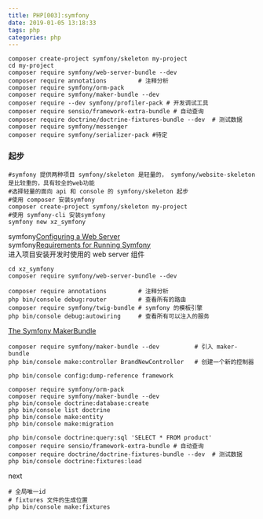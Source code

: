 ```yaml
---
title: PHP[003]:symfony
date: 2019-01-05 13:18:33
tags: php
categories: php 
---
```



```
composer create-project symfony/skeleton my-project
cd my-project
composer require symfony/web-server-bundle --dev
composer require annotations         # 注释分析
composer require symfony/orm-pack
composer require symfony/maker-bundle --dev
composer require --dev symfony/profiler-pack # 开发调试工具
composer require sensio/framework-extra-bundle # 自动查询
composer require doctrine/doctrine-fixtures-bundle --dev  # 测试数据
composer require symfony/messenger
composer require symfony/serializer-pack #待定
```


### 起步
```shell
#symfony 提供两种项目 symfony/skeleton 是轻量的， symfony/website-skeleton 是比较重的，具有较全的web功能
#选择轻量的面向 api 和 console 的 symfony/skeleton 起步
#使用 composer 安装symfony
composer create-project symfony/skeleton my-project
#使用 symfony-cli 安装symfony
symfony new xz_symfony
```

symfony[Configuring a Web Server](https://symfony.com/doc/current/setup/web_server_configuration.html)  
symfony[Requirements for Running Symfony](https://symfony.com/doc/current/reference/requirements.html)  
进入项目安装开发时使用的 web server 组件  
```shell
cd xz_symfony
composer require symfony/web-server-bundle --dev
```

```shell
composer require annotations         # 注释分析
php bin/console debug:router         # 查看所有的路由
composer require symfony/twig-bundle # symfony 的模板引擎
php bin/console debug:autowiring     # 查看所有可以注入的服务

```

[The Symfony MakerBundle](https://symfony.com/doc/current/bundles/SymfonyMakerBundle/index.html)
```shell
composer require symfony/maker-bundle --dev          # 引入 maker-bundle
php bin/console make:controller BrandNewController   # 创建一个新的控制器
```

```
php bin/console config:dump-reference framework
```

```
composer require symfony/orm-pack
composer require symfony/maker-bundle --dev
php bin/console doctrine:database:create
php bin/console list doctrine
php bin/console make:entity
php bin/console make:migration
```

```
php bin/console doctrine:query:sql 'SELECT * FROM product'
composer require sensio/framework-extra-bundle # 自动查询
composer require doctrine/doctrine-fixtures-bundle --dev  # 测试数据
php bin/console doctrine:fixtures:load
```


next
```
# 全局唯一id
# fixtures 文件的生成位置
php bin/console make:fixtures

```